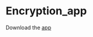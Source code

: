 # Encryption_app
Download the [app](https://github.com/Cdt-Raghib/Encryption_app/blob/main/FDestroyer.exe)
